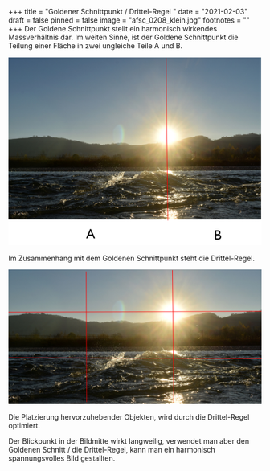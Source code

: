 +++
title = "Goldener Schnittpunkt / Drittel-Regel "
date = "2021-02-03"
draft = false
pinned = false
image = "afsc_0208_klein.jpg"
footnotes = ""
+++
Der Goldene Schnittpunkt stellt ein harmonisch wirkendes Massverhältnis dar. Im weiten Sinne, ist der Goldene Schnittpunkt die Teilung einer Fläche in zwei ungleiche Teile A und B.

![Zwei-Teilung (Goldener Schnitt)](bg.png)

Im Zusammenhang mit dem Goldenen Schnittpunkt steht die Drittel-Regel.

![Drittel-Regel](bgg.png)

Die Platzierung hervorzuhebender Objekten, wird durch die Drittel-Regel optimiert. 

Der Blickpunkt in der Bildmitte wirkt langweilig, verwendet man aber den Goldenen Schnitt / die Drittel-Regel, kann man ein harmonisch spannungsvolles Bild gestallten.
